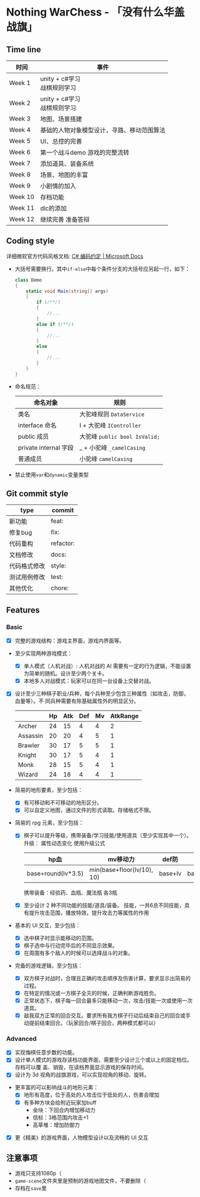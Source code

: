 # Nothing WarChess - 「没有什么华盖战旗」

## Time line

| 时间    | 事件                                       |
| ------- | ------------------------------------------ |
| Week 1  | unity + c#学习<br />战棋规则学习           |
| Week 2  | unity + c#学习<br />战棋规则学习           |
| Week 3  | 地图、场景搭建                             |
| Week 4  | 基础的人物对象模型设计，寻路、移动范围算法 |
| Week 5  | UI、总控的完善                             |
| Week 6  | 第一个战斗demo 游戏的完整流转              |
| Week 7  | 添加道具、装备系统                         |
| Week 8  | 场景、地图的丰富                           |
| Week 9  | 小剧情的加入                               |
| Week 10 | 存档功能                                   |
| Week 11 | dlc的添加                                  |
| Week 12 | 继续完善 准备答辩                          |



## Coding style

详细微软官方代码风格文档: [C# 编码约定 | Microsoft Docs](https://docs.microsoft.com/zh-cn/dotnet/csharp/fundamentals/coding-style/coding-conventions)

- 大括号需要换行。其中`if-else`中每个条件分支的大括号应另起一行，如下：

  ```c#
  class Demo
  {
      static void Main(string[] args)
      {
          if (/**/)
          {
              //...
          }
          else if (/**/)
          {
              //...
          }
          else
          {
              //...
          }
      }
  }
  ```

- 命名规范：

  | 命名对象              | 规则                          |
  | --------------------- | ----------------------------- |
  | 类名                  | 大驼峰规则 `DataService`      |
  | interface 命名        | I + 大驼峰 `IController`      |
  | public 成员           | 大驼峰 `public bool IsValid;` |
  | private internal 字段 | _ + 小驼峰 `_camelCasing`     |
  | 普通成员              | 小驼峰 `camelCasing`          |

- 禁止使用`var`和`dynamic`变量类型

## Git commit style

| type         | commit    |
| ------------ | --------- |
| 新功能       | feat:     |
| 修复bug      | fix:      |
| 代码重构     | refactor: |
| 文档修改     | docs:     |
| 代码格式修改 | style:    |
| 测试用例修改 | test:     |
| 其他优化     | chore:    |



## Features

### Basic

- [x] 完整的游戏结构：游戏主界面，游戏内界面等。

- 至少实现两种游戏模式：

  - [x] 单人模式（人机对战）: 人机对战的 AI 需要有一定的行为逻辑，不能设置为简单的随机。设计至少两个关卡。
  - [x] 本地多人对战模式：玩家可以在同一台设备上交替对战。

- [x] 设计至少三种棋子职业/兵种，每个兵种至少包含三种属性（如攻击，防御，血量等）。不 同兵种需要有除基础属性外的明显区分。

  |          | Hp   | Atk  | Def  | Mv   | AtkRange |
  | -------- | ---- | ---- | ---- | ---- | -------- |
  | Archer   | 24   | 15   | 4    | 4    | 2        |
  | Assassin | 20   | 20   | 4    | 5    | 1        |
  | Brawler  | 30   | 17   | 5    | 5    | 1        |
  | Knight   | 30   | 17   | 5    | 4    | 1        |
  | Monk     | 28   | 15   | 5    | 4    | 1        |
  | Wizard   | 24   | 18   | 4    | 4    | 1        |

- 简易的地形要素，至少包括：

  - [x] 有可移动和不可移动的地形区分。
  - [x] 可以自定义地图，通过文件的形式读取。存储格式不限。

- 简易的 rpg 元素，至少包括：

  - [x] 棋子可以提升等级，携带装备/学习技能/使用道具（至少实现其中一个）。
    升级： 属性动态变化 使用升级公式

    | hp血               | mv移动力                   | def防   | attack攻                |
    | ------------------ | -------------------------- | ------- | ----------------------- |
    | base+round(lv*3.5) | min(base+floor(lv/10), 10) | base+lv | base+lv*2+floor(lv/5)*5 |

    携带装备：经验药、血瓶、魔法瓶 各3瓶

  - [x] 至少设计 2 种不同功能的技能/道具/装备。
    技能，一共6总不同技能，具有提升攻击范围，播放特效，提升攻击力等属性的作用

- 基本的 UI 交互，至少包括：

  - [x] 选中棋子时显示能移动的范围。
  - [x] 棋子选中与行动完毕后的不同显示效果。
  - [x] 在周围有多个敌人的时候可以选择战斗的对象。

- 完备的游戏逻辑，至少包括：

  - [x] 双方棋子对战时，合理且正确的攻击顺序及伤害计算，要求显示出简易的过程。
  - [x] 在特定的情况或一方棋子全灭的时候，正确判断游戏胜负。
  - [x] 正常状态下，棋子每一回合最多只能移动一次，攻击/技能一次或使用一次道具。
  - [x] 敌我双方正常的回合交互。要求所有我方棋子行动后结束自己的回合或手动提前结束回合。（玩家回合/棋子回合，两种模式都可以）

### Advanced

- [x] 实现悔棋任意步数的功能。
- [x] 设计单人模式的游戏存读档功能界面，需要至少设计三个或以上的固定档位。存档可以覆 盖、销毁，在读档界面显示游戏的保存时间。
- [x] 设计为 3d 视角的战旗游戏，可以实现视角的移动、旋转。
- 更丰富的可以影响战斗的地形元素：
  - [x] 地形有高度，位于高处的人攻击位于低处的人，伤害会增加
  - [x] 有多种方块会给附近玩家加buff
    - 金块：下回合内增加移动力
    - 信标：3格范围内攻击+1
    - 高草堆：增加防御力
- [x] 更《精美》的游戏界面，人物模型设计以及流畅的 UI 交互



## 注意事项

- 游戏只支持1080p（
- `game-scene`文件夹里是预制的游戏地图文件，不要删除（
- 存档在`save`里

